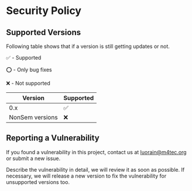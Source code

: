 # Security Policy

## Supported Versions

Following table shows that if a version is still getting updates or not.

:white_check_mark: - Supported

:o: - Only bug fixes

:x: - Not supported

| Version         | Supported          |
|-----------------|--------------------|
| 0.x             | :white_check_mark: |
| NonSem versions | :x:                |

## Reporting a Vulnerability

If you found a vulnerability in this project, contact us at [luorain@m4tec.org](mailto:luorain@m4tec.org) or submit a new issue.

Describe the vulnerability in detail, we will review it as soon as possible. If necessary, we will release a new version to fix the vulnerability for unsupported versions too.
